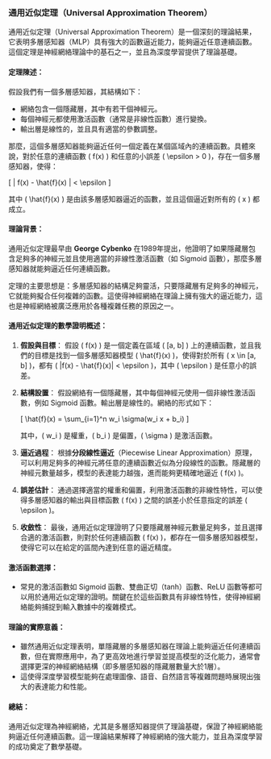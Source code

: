 ### 通用近似定理（Universal Approximation Theorem）

通用近似定理（Universal Approximation Theorem）是一個深刻的理論結果，它表明多層感知器（MLP）具有強大的函數逼近能力，能夠逼近任意連續函數。這個定理是神經網絡理論中的基石之一，並且為深度學習提供了理論基礎。

#### 定理陳述：

假設我們有一個多層感知器，其結構如下：
- 網絡包含一個隱藏層，其中有若干個神經元。
- 每個神經元都使用激活函數（通常是非線性函數）進行變換。
- 輸出層是線性的，並且具有適當的參數調整。

那麼，這個多層感知器能夠逼近任何一個定義在某個區域內的連續函數。具體來說，對於任意的連續函數 \( f(x) \) 和任意的小誤差 \( \epsilon > 0 \)，存在一個多層感知器，使得：

\[
| f(x) - \hat{f}(x) | < \epsilon
\]

其中 \( \hat{f}(x) \) 是由該多層感知器逼近的函數，並且這個逼近對所有的 \( x \) 都成立。

#### 理論背景：
通用近似定理最早由 **George Cybenko** 在1989年提出，他證明了如果隱藏層包含足夠多的神經元並且使用適當的非線性激活函數（如 Sigmoid 函數），那麼多層感知器就能夠逼近任何連續函數。

定理的主要思想是：多層感知器的結構足夠靈活，只要隱藏層有足夠多的神經元，它就能夠擬合任何複雜的函數。這使得神經網絡在理論上擁有強大的逼近能力，這也是神經網絡被廣泛應用於各種複雜任務的原因之一。

#### 通用近似定理的數學證明概述：

1. **假設與目標**：
   假設 \( f(x) \) 是一個定義在區域 \( [a, b] \) 上的連續函數，並且我們的目標是找到一個多層感知器模型 \( \hat{f}(x) \)，使得對於所有 \( x \in [a, b] \)，都有 \( |f(x) - \hat{f}(x)| < \epsilon \)，其中 \( \epsilon \) 是任意小的誤差。

2. **結構設置**：
   假設網絡有一個隱藏層，其中每個神經元使用一個非線性激活函數，例如 Sigmoid 函數。輸出層是線性的。網絡的形式如下：

   \[
   \hat{f}(x) = \sum_{i=1}^n w_i \sigma(w_i x + b_i)
   \]

   其中，\( w_i \) 是權重，\( b_i \) 是偏置，\( \sigma \) 是激活函數。

3. **逼近過程**：
   根據**分段線性逼近**（Piecewise Linear Approximation）原理，可以利用足夠多的神經元將任意的連續函數近似為分段線性的函數。隱藏層的神經元數量越多，模型的表達能力越強，進而能夠更精確地逼近 \( f(x) \)。

4. **誤差估計**：
   通過選擇適當的權重和偏置，利用激活函數的非線性特性，可以使得多層感知器的輸出與目標函數 \( f(x) \) 之間的誤差小於任意指定的誤差 \( \epsilon \)。

5. **收斂性**：
   最後，通用近似定理證明了只要隱藏層神經元數量足夠多，並且選擇合適的激活函數，則對於任何連續函數 \( f(x) \)，都存在一個多層感知器模型，使得它可以在給定的區間內達到任意的逼近精度。

#### 激活函數選擇：
- 常見的激活函數如 Sigmoid 函數、雙曲正切（tanh）函數、ReLU 函數等都可以用於通用近似定理的證明。關鍵在於這些函數具有非線性特性，使得神經網絡能夠捕捉到輸入數據中的複雜模式。

#### 理論的實際意義：
- 雖然通用近似定理表明，單隱藏層的多層感知器在理論上能夠逼近任何連續函數，但在實際應用中，為了更高效地進行學習並提高模型的泛化能力，通常會選擇更深的神經網絡結構（即多層感知器的隱藏層數量大於1層）。
- 這使得深度學習模型能夠在處理圖像、語音、自然語言等複雜問題時展現出強大的表達能力和性能。

#### 總結：
通用近似定理為神經網絡，尤其是多層感知器提供了理論基礎，保證了神經網絡能夠逼近任何連續函數。這一理論結果解釋了神經網絡的強大能力，並且為深度學習的成功奠定了數學基礎。